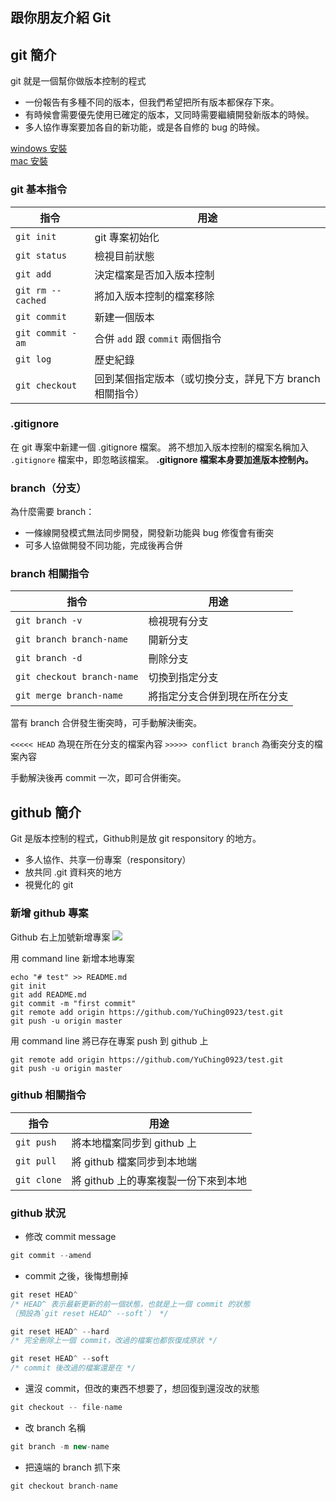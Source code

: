 ## 跟你朋友介紹 Git

## git 簡介

git 就是一個幫你做版本控制的程式

* 一份報告有多種不同的版本，但我們希望把所有版本都保存下來。
* 有時候會需要優先使用已確定的版本，又同時需要繼續開發新版本的時候。
* 多人協作專案要加各自的新功能，或是各自修的 bug 的時候。

[windows 安裝](https://git-scm.com/)
<br>
[mac 安裝](https://git-scm.com/download/mac)


### git 基本指令
| 指令 | 用途 |
| -- | -- |
| `git init` | git 專案初始化 |
| `git status` | 檢視目前狀態 |
| `git add` | 決定檔案是否加入版本控制 |
| `git rm --cached` | 將加入版本控制的檔案移除 |
| `git commit` | 新建一個版本 |
| `git commit -am` | 合併 `add` 跟 `commit` 兩個指令 |
| `git log` | 歷史紀錄 |
| `git checkout` | 回到某個指定版本（或切換分支，詳見下方 branch 相關指令） |

### .gitignore
在 git 專案中新建一個 .gitignore 檔案。
將不想加入版本控制的檔案名稱加入 `.gitignore` 檔案中，即忽略該檔案。
**.gitignore 檔案本身要加進版本控制內。**

### branch（分支）
為什麼需要 branch：
* 一條線開發模式無法同步開發，開發新功能與 bug 修復會有衝突
* 可多人協做開發不同功能，完成後再合併

### branch 相關指令
| 指令 | 用途 |
| -- | -- |
| `git branch -v` | 檢視現有分支 |
| `git branch branch-name` | 開新分支 |
| `git branch -d` | 刪除分支 |
| `git checkout branch-name` | 切換到指定分支 |
| `git merge branch-name` | 將指定分支合併到現在所在分支 |

當有 branch 合併發生衝突時，可手動解決衝突。

`<<<<< HEAD` 為現在所在分支的檔案內容
`>>>>> conflict branch` 為衝突分支的檔案內容

手動解決後再 commit 一次，即可合併衝突。


## github 簡介
Git 是版本控制的程式，Github則是放 git responsitory 的地方。
* 多人協作、共享一份專案（responsitory）
* 放共同 .git 資料夾的地方
* 視覺化的 git

### 新增 github 專案
Github 右上加號新增專案
![](https://i.imgur.com/gawLT2v.png)

用 command line 新增本地專案
```
echo "# test" >> README.md
git init
git add README.md
git commit -m "first commit"
git remote add origin https://github.com/YuChing0923/test.git
git push -u origin master
```
用 command line 將已存在專案 push 到 github 上
```
git remote add origin https://github.com/YuChing0923/test.git
git push -u origin master
```

### github 相關指令
| 指令 | 用途 |
| -- | -- |
| `git push` | 將本地檔案同步到 github 上 |
| `git pull` | 將 github 檔案同步到本地端 |
| `git clone` | 將 github 上的專案複製一份下來到本地 |

### github 狀況
* 修改 commit message
``` js
git commit --amend
```

* commit 之後，後悔想刪掉

``` js
git reset HEAD^
/* HEAD^ 表示最新更新的前一個狀態，也就是上一個 commit 的狀態
（預設為`git reset HEAD^ --soft`） */
```

``` js
git reset HEAD^ --hard
/* 完全刪除上一個 commit，改過的檔案也都恢復成原狀 */
```

``` js
git reset HEAD^ --soft
/* commit 後改過的檔案還是在 */
```

* 還沒 commit，但改的東西不想要了，想回復到還沒改的狀態
``` js
git checkout -- file-name
```

* 改 branch 名稱
``` js
git branch -m new-name
```

* 把遠端的 branch 抓下來
``` js
git checkout branch-name
```